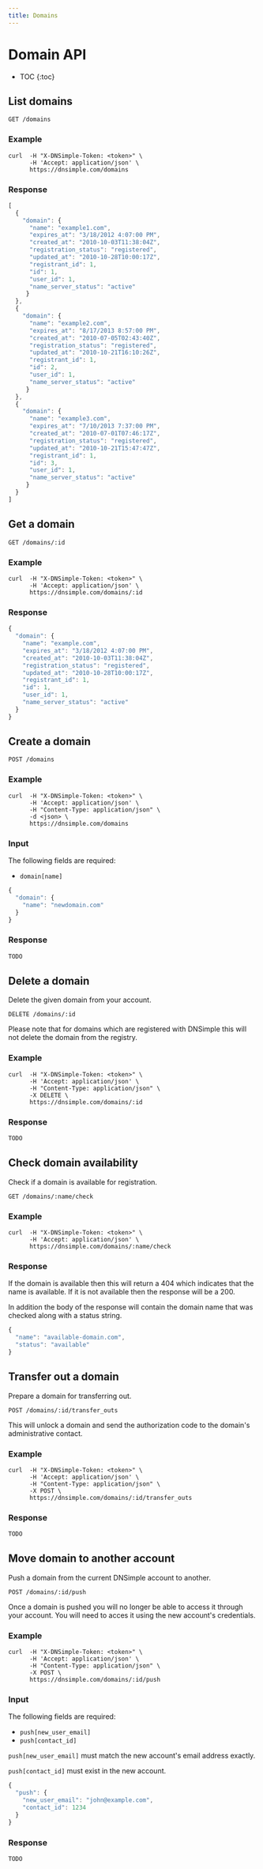 ```yaml
---
title: Domains
---
```


# Domain API

* TOC
{:toc}


## List domains

    GET /domains

### Example

    curl  -H "X-DNSimple-Token: <token>" \
          -H 'Accept: application/json' \
          https://dnsimple.com/domains

### Response

~~~ js
[
  {
    "domain": {
      "name": "example1.com",
      "expires_at": "3/18/2012 4:07:00 PM",
      "created_at": "2010-10-03T11:38:04Z",
      "registration_status": "registered",
      "updated_at": "2010-10-28T10:00:17Z",
      "registrant_id": 1,
      "id": 1,
      "user_id": 1,
      "name_server_status": "active"
     }
  },
  {
    "domain": {
      "name": "example2.com",
      "expires_at": "8/17/2013 8:57:00 PM",
      "created_at": "2010-07-05T02:43:40Z",
      "registration_status": "registered",
      "updated_at": "2010-10-21T16:10:26Z",
      "registrant_id": 1,
      "id": 2,
      "user_id": 1,
      "name_server_status": "active"
     }
  },
  {
    "domain": {
      "name": "example3.com",
      "expires_at": "7/10/2013 7:37:00 PM",
      "created_at": "2010-07-01T07:46:17Z",
      "registration_status": "registered",
      "updated_at": "2010-10-21T15:47:47Z",
      "registrant_id": 1,
      "id": 3,
      "user_id": 1,
      "name_server_status": "active"
     }
  }
]
~~~


## Get a domain

    GET /domains/:id

### Example

    curl  -H "X-DNSimple-Token: <token>" \
          -H 'Accept: application/json' \
          https://dnsimple.com/domains/:id

### Response

~~~ js
{
  "domain": {
    "name": "example.com",
    "expires_at": "3/18/2012 4:07:00 PM",
    "created_at": "2010-10-03T11:38:04Z",
    "registration_status": "registered",
    "updated_at": "2010-10-28T10:00:17Z",
    "registrant_id": 1,
    "id": 1,
    "user_id": 1,
    "name_server_status": "active"
  }
}
~~~


## Create a domain

    POST /domains

### Example

    curl  -H "X-DNSimple-Token: <token>" \
          -H 'Accept: application/json' \
          -H "Content-Type: application/json" \
          -d <json> \
          https://dnsimple.com/domains

### Input

The following fields are required:

- `domain[name]`

~~~ js
{
  "domain": {
    "name": "newdomain.com"
  }
}
~~~

### Response

~~~ js
TODO
~~~


## Delete a domain

Delete the given domain from your account.

    DELETE /domains/:id

Please note that for domains which are registered with DNSimple
this will not delete the domain from the registry.

### Example

    curl  -H "X-DNSimple-Token: <token>" \
          -H 'Accept: application/json' \
          -H "Content-Type: application/json" \
          -X DELETE \
          https://dnsimple.com/domains/:id

### Response

~~~ js
TODO
~~~


## Check domain availability

Check if a domain is available for registration.

    GET /domains/:name/check

### Example

    curl  -H "X-DNSimple-Token: <token>" \
          -H 'Accept: application/json' \
          https://dnsimple.com/domains/:name/check

### Response

If the domain is available then this will return a 404 which indicates
that the name is available. If it is not available then the response will be a 200.

In addition the body of the response will contain the domain name
that was checked along with a status string.

~~~ js
{
  "name": "available-domain.com",
  "status": "available"
}
~~~


## Transfer out a domain

Prepare a domain for transferring out.

    POST /domains/:id/transfer_outs

This will unlock a domain and send the authorization code to the domain's administrative contact.

### Example

    curl  -H "X-DNSimple-Token: <token>" \
          -H 'Accept: application/json' \
          -H "Content-Type: application/json" \
          -X POST \
          https://dnsimple.com/domains/:id/transfer_outs

### Response

~~~ js
TODO
~~~


## Move domain to another account

Push a domain from the current DNSimple account to another.

    POST /domains/:id/push

Once a domain is pushed you will no longer be able to access it through your account.
You will need to acces it using the new account's credentials.

### Example

    curl  -H "X-DNSimple-Token: <token>" \
          -H 'Accept: application/json' \
          -H "Content-Type: application/json" \
          -X POST \
          https://dnsimple.com/domains/:id/push

### Input

The following fields are required:

- `push[new_user_email]`
- `push[contact_id]`

`push[new_user_email]` must match the new account's email address exactly.

`push[contact_id]` must exist in the new account.

~~~ js
{
  "push": {
    "new_user_email": "john@example.com",
    "contact_id": 1234
  }
}
~~~

### Response

~~~ js
TODO
~~~
